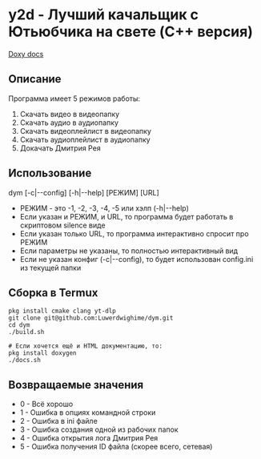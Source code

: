 # y2d - Лучший качальщик с Ютьюбчика на свете (C++ версия)

[Doxy docs](https://luwerdwighime.github.io/dym/)

## Описание
Программа имеет 5 режимов работы:
1. Скачать видео в видеопапку
2. Скачать аудио в аудиопапку
3. Скачать видеоплейлист в видеопапку
4. Скачать аудиоплейлист в аудиопапку
5. Докачать Дмитрия Рея

## Использование
dym [-c|--config] [-h|--help] [РЕЖИМ] [URL]
+ РЕЖИМ - это -1, -2, -3, -4, -5 или хэлп (-h|--help)
+ Если указан и РЕЖИМ, и URL, то программа будет работать в скриптовом silence виде
+ Если указан только URL, то программа интерактивно спросит про РЕЖИМ
+ Если параметры не указаны, то полностью интерактивный вид
+ Если не указан конфиг (-c|--config), то будет использован config.ini из текущей папки

## Сборка в Termux
```shell
pkg install cmake clang yt-dlp
git clone git@github.com:Luwerdwighime/dym.git
cd dym
./build.sh

# Если хочется ещё и HTML документацию, то:
pkg install doxygen
./docs.sh

```

## Возвращаемые значения
+ 0 - Всё хорошо
+ 1 - Ошибка в опциях командной строки
+ 2 - Ошибка в ini файле
+ 3 - Ошибка создания одной из рабочих папок
+ 4 - Ошибка открытия лога Дмитрия Рея
+ 5 - Ошибка получения ID файла (скорее всего, сетевая)

